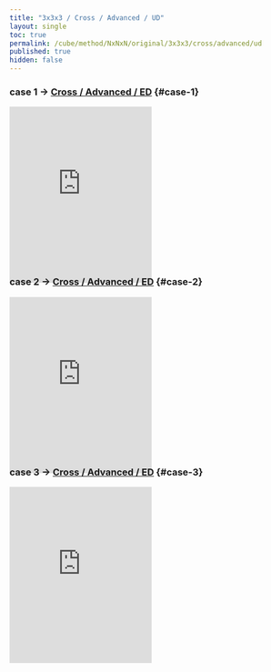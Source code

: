 ```yaml
---
title: "3x3x3 / Cross / Advanced / UD"
layout: single
toc: true
permalink: /cube/method/NxNxN/original/3x3x3/cross/advanced/ud
published: true
hidden: false
---
```


<head>
  <base target="_blank">
  <style>
    .iframe-wrapper {
      overflow      : hidden;
      margin-bottom : -35px;
    }
    iframe {
      width         : 250px;
      height        : 330px;
      margin-top    : -20px;
      border        : none;
    }
  </style>
</head>



### case 1 -> [Cross / Advanced / ED](/cube/method/NxNxN/original/3x3x3/cross/advanced/ed) {#case-1}

<div class="iframe-wrapper">
  <iframe
    scrolling="no"
    src="https://ruwix.com/widget/3d/?alg=U'%20R'&colored=U%20FD%20RD&setupmoves=R&hover=9&speed=500&flags=canvas&colors=F:white%20R:cyan%20D:cyan"
  ></iframe>
</div>

### case 2 -> [Cross / Advanced / ED](/cube/method/NxNxN/original/3x3x3/cross/advanced/ed) {#case-2}

<div class="iframe-wrapper">
  <iframe
    scrolling="no"
    src="https://ruwix.com/widget/3d/?alg=R'&colored=U%20FD%20RD&setupmoves=R&hover=9&speed=500&flags=canvas&colors=F:white%20R:cyan%20D:cyan"
  ></iframe>
</div>

### case 3 -> [Cross / Advanced / ED](/cube/method/NxNxN/original/3x3x3/cross/advanced/ed) {#case-3}

<div class="iframe-wrapper">
  <iframe
    scrolling="no"
    src="https://ruwix.com/widget/3d/?alg=U%20R'&colored=U%20FD%20RD&setupmoves=R&hover=9&speed=500&flags=canvas&colors=F:white%20R:cyan%20D:cyan"
  ></iframe>
</div>

